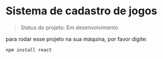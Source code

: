 <h1>Sistema de cadastro de jogos</h1>

> Status do projeto: Em desenvolvimento

para rodar esse projeto na sua máquina, por favor digite:

```
npm install react
```
